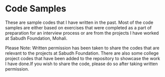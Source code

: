 # Code Samples
These are sample codes that I have written in the past. Most of the code samples are either based on exercises that were completed as a part of preparation for an interview process or are from the projects I have worked at Sabudh Foundation, Mohali.

Please Note: Written permission has been taken to share the codes that are relevant to the projects at Sabudh Foundation. There are also some college project codes that have been added to the repository to showcase the work I have done.If you wish to share the code, please do so after taking written permission. 
